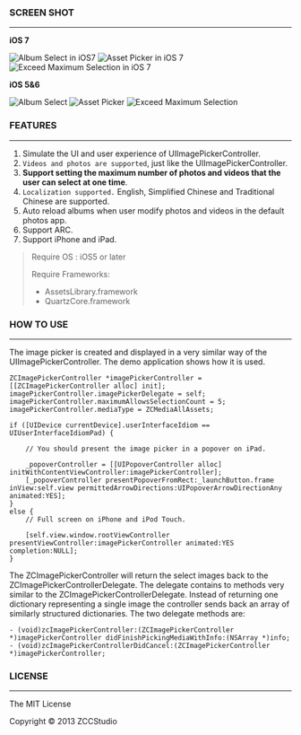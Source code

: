 ### SCREEN SHOT
---
**iOS 7**   

![Album Select in iOS7](http://xuexuefeng.com/images/blog2013/Nov/AlbumSelect~iOS7.PNG) 
![Asset Picker in iOS 7](http://xuexuefeng.com/images/blog2013/Nov/AssetPicker~iOS7.PNG) 
![Exceed Maximum Selection in iOS 7](http://xuexuefeng.com/images/blog2013/Nov/ExceedMaximumSelection~iOS7.PNG)

**iOS 5&6**   

![Album Select](http://xuexuefeng.com/images/blog2013/Nov/AlbumSelect.PNG) 
![Asset Picker](http://xuexuefeng.com/images/blog2013/Nov/AssetPicker.PNG) 
![Exceed Maximum Selection](http://xuexuefeng.com/images/blog2013/Nov/ExceedMaximumSelection.PNG)


### FEATURES
---
1. Simulate the UI and user experience of UIImagePickerController.
2. `Videos and photos are supported`, just like the UIImagePickerController.
3. **Support setting the maximum number of photos and videos that the user can
select at one time**.
4. `Localization supported.` English, Simplified Chinese and Traditional Chinese are supported.
5. Auto reload albums when user modify photos and videos in the default photos app.
6. Support ARC.
7. Support iPhone and iPad.

>  Require OS : iOS5 or later
>  
>  Require Frameworks:
>  
> * AssetsLibrary.framework
> * QuartzCore.framework

### HOW TO USE
---

The image picker is created and displayed in a very similar way of the UIImagePickerController. The demo application shows how it is used.

```
ZCImagePickerController *imagePickerController = [[ZCImagePickerController alloc] init];
imagePickerController.imagePickerDelegate = self;
imagePickerController.maximumAllowsSelectionCount = 5;
imagePickerController.mediaType = ZCMediaAllAssets;
    
if ([UIDevice currentDevice].userInterfaceIdiom == UIUserInterfaceIdiomPad) {
        
	// You should present the image picker in a popover on iPad.
        
	_popoverController = [[UIPopoverController alloc] initWithContentViewController:imagePickerController];
	[_popoverController presentPopoverFromRect:_launchButton.frame inView:self.view permittedArrowDirections:UIPopoverArrowDirectionAny animated:YES];
}
else {
	// Full screen on iPhone and iPod Touch.
        
	[self.view.window.rootViewController presentViewController:imagePickerController animated:YES completion:NULL];
}
```

The ZCImagePickerController will return the select images back to the ZCImagePickerControllerDelegate. The delegate contains to methods very similar to the ZCImagePickerControllerDelegate. Instead of returning one dictionary representing a single image the controller sends back an array of similarly structured dictionaries. The two delegate methods are:

```
- (void)zcImagePickerController:(ZCImagePickerController *)imagePickerController didFinishPickingMediaWithInfo:(NSArray *)info;
- (void)zcImagePickerControllerDidCancel:(ZCImagePickerController *)imagePickerController;
```

### LICENSE
---

The MIT License

Copyright © 2013 ZCCStudio
